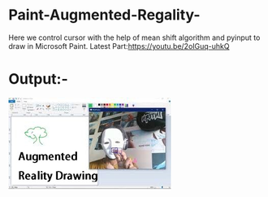 # Paint-Augmented-Regality-
Here we control cursor with the help of mean shift algorithm and pyinput to draw in Microsoft Paint.
Latest Part:https://youtu.be/2oIGuq-uhkQ

# Output:-
![](https://github.com/ultimus11/Paint-Augmented-Regality-/blob/main/code/Part2/tmbnl.jpg)
